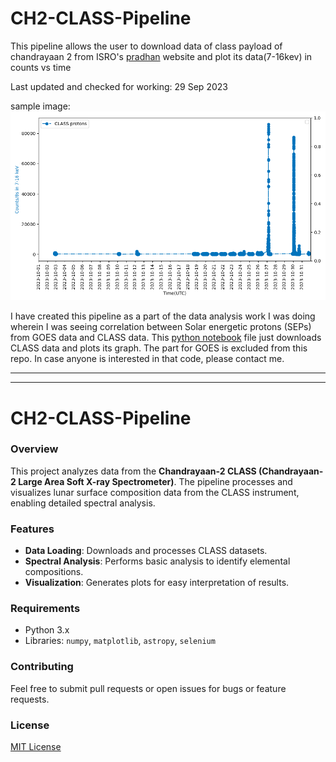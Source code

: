 # CH2-CLASS-Pipeline
This pipeline allows the user to download data of class payload of chandrayaan 2 from ISRO's [pradhan](https://pradan.issdc.gov.in/ch2/) website and plot its data(7-16kev) in counts vs time

Last updated and checked for working: 29 Sep 2023

sample image:
![CLASS LC Oct 2023](sample.png)

I have created this pipeline as a part of the data analysis work I was doing wherein I was seeing correlation between Solar energetic protons (SEPs) from GOES data and CLASS data. This [python notebook](https://github.com/Vai838/CH2-CLASS-Pipeline/blob/main/CLASS_Pipeline.ipynb) file just downloads CLASS data and plots its graph. The part for GOES is excluded from this repo. In case anyone is interested in that code, please contact me.

--------------------------------------------------------------------------------------------------------------------
---

# CH2-CLASS-Pipeline

### Overview
This project analyzes data from the **Chandrayaan-2 CLASS (Chandrayaan-2 Large Area Soft X-ray Spectrometer)**. The pipeline processes and visualizes lunar surface composition data from the CLASS instrument, enabling detailed spectral analysis.

### Features
- **Data Loading**: Downloads and processes CLASS datasets.
- **Spectral Analysis**: Performs basic analysis to identify elemental compositions.
- **Visualization**: Generates plots for easy interpretation of results.

### Requirements
- Python 3.x
- Libraries: `numpy`, `matplotlib`, `astropy`, `selenium`

### Contributing
Feel free to submit pull requests or open issues for bugs or feature requests.

### License
[MIT License](LICENSE)
